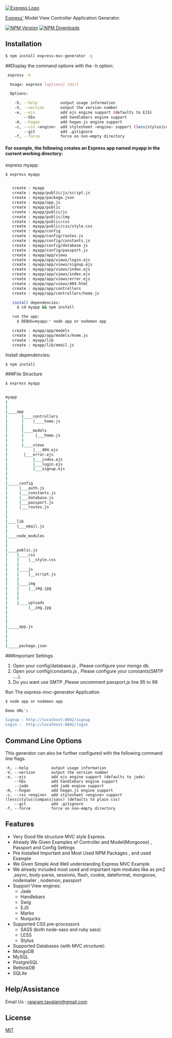 [![Express Logo](https://i.cloudup.com/zfY6lL7eFa-3000x3000.png)](https://www.npmjs.com/package/express-mvc-generator/)

[Express'](https://www.npmjs.com/package/express-mvc-generator) Model View Controller Application Generator.

[![NPM Version][npm-image]][npm-url]
[![NPM Downloads][downloads-image]][downloads-url]


## Installation

```sh
$ npm install express-mvc-generator -g 
```
##Display the command options with the -h option:


```bash
 express -h

  Usage: express [options] [dir]

  Options:

    -h, --help          output usage information
    -V, --version       output the version number
    -e, --ejs           add ejs engine support (defaults to EJS)
        --hbs           add handlebars engine support
    -H, --hogan         add hogan.js engine support
    -c, --css <engine>  add stylesheet <engine> support (less|stylus|compass|sass) (defaults to plain css)
        --git           add .gitignore
    -f, --force         force on non-empty directory

```

#### For example, the following creates an Express app named myapp in the current working directory:


express myapp:

```bash
$ express myapp


   create : myapp
   create : myapp/public/js/script.js
   create : myapp/package.json
   create : myapp/app.js
   create : myapp/public
   create : myapp/public/js
   create : myapp/public/img
   create : myapp/public/css
   create : myapp/public/css/style.css
   create : myapp/config
   create : myapp/config/routes.js
   create : myapp/config/constants.js
   create : myapp/config/database.js
   create : myapp/config/passport.js
   create : myapp/app/views
   create : myapp/app/views/login.ejs
   create : myapp/app/views/signup.ejs
   create : myapp/app/views/index.ejs
   create : myapp/app/views/index.ejs
   create : myapp/app/views/error.ejs
   create : myapp/app/views/404.html
   create : myapp/app/controllers
   create : myapp/app/controllers/home.js

   install dependencies:
     $ cd myapp && npm install

   run the app:
     $ DEBUG=myapp:* node app or nodemon app 

   create : myapp/app/models
   create : myapp/app/models/home.js
   create : myapp/lib
   create : myapp/lib/email.js

```



Install dependencies:

```bash
$ npm install
```

###File Structure

```bash
$ express myapp


myapp
|
|
|____app
|      |____controllers
|      |    |____home.js
|      |
|      |____models
|      |     |___home.js
|      |
|      |____views
|           |___404.ejs
| 	    |___error.ejs
|           |___index.ejs
|           |___login.ejs
|           |___signup.ejs
|	
|
|_____config
|     |___auth.js
|     |___constants.js
|     |___database.js
|     |___passport.js
|     |___routes.js
|
|
|____lib
|    |___email.js
|
|____node_modules
|
|
|____public.js
|    |____css
|    |    |__style.css
|    |    
|    |____js
|    |    |__script.js
|    |
|    |____img
|    |    |__img.jpg
|    |
|    |
|    |____uploads
|         |__img.jpg
|      
|   
|
|_____app.js
|
|
|
|_____package.json

 ```




###Important Settings
1) Open your config/database.js , Please configure your mongo db.
2) Open your config/constants.js , Please configure your constants(SMTP ....). 
3) Do you want use SMTP ,Please uncomment passport.js line 95  to 98



Run The express-mvc-generator Application

```bash
$ node app or nodemon app 
```

```sh
Demo URL's

Signup : http://localhost:8042/signup
Login :  http://localhost:8042/login

```



## Command Line Options

This generator can also be further configured with the following command line flags.

    -h, --help          output usage information
    -V, --version       output the version number
    -e, --ejs           add ejs engine support (defaults to jade)
        --hbs           add handlebars engine support
        --jade          add jade engine support
    -H, --hogan         add hogan.js engine support
    -c, --css <engine>  add stylesheet <engine> support (less|stylus|compass|sass) (defaults to plain css)
        --git           add .gitignore
    -f, --force         force on non-empty directory


## Features

- Very Good  file structure MVC style Express. 
- Already We Given Examples of Controller and Model(Mongoose) , Passport  and Config Settings
- Pre Installed Important and Most Used NPM Packages , and used Example 
- We Given Simple And Well understanding Express MVC Example
- We already included most used and important npm modules like as pm2 ,async, body-parse, sessions, flash, cookie, dateformat, mongoose, nodemailer , nodemon, passport
- Support View engines:
  - Jade
  - Handlebars
  - Swig
  - EJS
  - Marko
  - Nunjucks
- Supported CSS pre-processors
  - SASS (both node-sass and ruby sass)
  - LESS
  - Stylus
- Supported Databases (with MVC structure):
 - MongoDB
 - MySQL
 - PostgreSQL
 - RethinkDB
 - SQLite



## Help/Assistance

Email Us : rajaram.tavalam@gmail.com          


## License

[MIT](LICENSE)

[npm-image]: https://img.shields.io/npm/v/express-mvc-generator.svg
[npm-url]: https://npmjs.org/package/express-mvc-generator
[downloads-image]: https://img.shields.io/npm/dm/express-mvc-generator.svg
[downloads-url]: https://npmjs.org/package/express-mvc-generator


